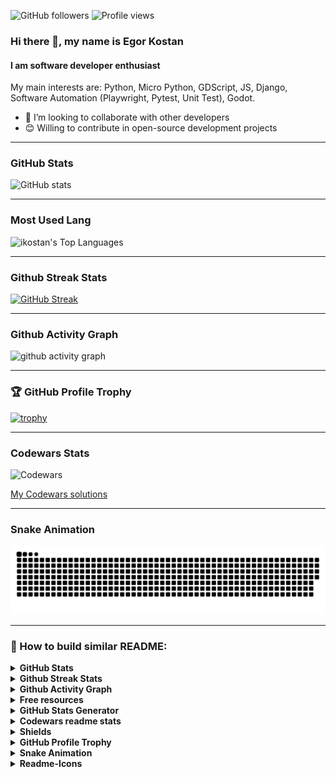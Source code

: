 ![GitHub followers](https://img.shields.io/github/followers/ikostan)
![Profile views](https://komarev.com/ghpvc/?username=ikostan)

### Hi there 👋, my name is Egor Kostan

#### I am software developer enthusiast

My main interests are: Python, Micro Python, GDScript, JS, Django, Software Automation (Playwright, Pytest, Unit Test), Godot.

- 👯 I’m looking to collaborate with other developers
- 😊 Willing to contribute in open-source development projects

---
###  GitHub Stats

![GitHub stats](https://github-readme-stats.vercel.app/api?username=ikostan&count_private=true&show_icons=true&theme=chartreuse-dark)

---
### Most Used Lang

![ikostan's Top Languages](https://github-readme-stats.vercel.app/api/top-langs/?username=ikostan&theme=dark&show_icons=true&hide_border=false&layout=compact)

---
### Github Streak Stats

[![GitHub Streak](https://github-readme-streak-stats-d3oy-git-main-egor-kostans-projects.vercel.app?user=ikostan&theme=dark)](https://git.io/streak-stats)

---
### Github Activity Graph

![github activity graph](https://github-readme-activity-graph.vercel.app/graph?username=ikostan&theme=chartreuse-dark)

---
### 🏆 GitHub Profile Trophy

[![trophy](https://github-profile-trophy.vercel.app/?username=ikostan&theme=matrix&row=2&column=3)](https://github.com/ryo-ma/github-profile-trophy)

---
### Codewars Stats

![Codewars](https://github.r2v.ch/codewars?user=myFirstCode&top_languages=true&theme=dark&stroke=white)

[My Codewars solutions](https://github.com/iKostanOrg/codewars)

---
### Snake Animation

<picture>
  <source media="(prefers-color-scheme: dark)" srcset="https://raw.githubusercontent.com/ikostan/ikostan/output/github-snake-dark.svg" />
  <source media="(prefers-color-scheme: light)" srcset="https://raw.githubusercontent.com/ikostan/ikostan/output/github-snake.svg" />
  <img alt="github-snake" src="https://raw.githubusercontent.com/ikostan/ikostan/output/github-snake.svg" />
</picture>

---


### :wrench: How to build similar README:

<details>
  <summary><b>GitHub Stats</b></summary>
  <br/>
   Features:

   * GitHub Stats Card
   * GitHub Extra Pins
   * Top Languages Card
   * Themes
   * Customization
   * Deploy Yourself

  Source: [GitHub Readme Stats](https://github.com/anuraghazra/github-readme-stats)
  
</details>

<details>
  <summary><b>Github Streak Stats</b></summary>
  <br/>
  Display your total contributions, current streak, and longest streak on your GitHub profile README
  <br/>
  
  Source: [Github Readme Streak Stats](https://github.com/denvercoder1/github-readme-streak-stats)
  
</details>

<details>
  <summary><b>Github Activity Graph</b></summary>
  <br/>
  A dynamically generated activity graph to show your GitHub activities of last 31 days.
  <br/>
  
  Source: [Github Readme Activity Graph](https://github.com/ashutosh00710/github-readme-activity-graph)
  
</details>

<details>
  <summary><b>Free resources</b></summary>
  <br/>
  
  * [Free SVG icons for popular brands](https://simpleicons.org/)
  * [Shields/Badges](https://github.com/badges/shields)
  * [Complete list of github markdown emoji markup](https://gist.github.com/rxaviers/7360908)
  * [Markdown Here](https://markdown-here.com/livedemo.html)
  * [Tables Generator](https://www.tablesgenerator.com/markdown_tables#)
  * [TableConvert](https://tableconvert.com/)

</details>

<details>
  <summary><b>GitHub Stats Generator</b></summary>
  <br/>
  
  * [GitHub Stats Generator](https://gh-stats-gen.vercel.app/)

</details>

<details>
  <summary><b>Codewars readme stats</b></summary>
  <br/>
  
  * [GitHub Codewars readme stats](https://github.com/DiniFarb/codewars_readme_stats?tab=readme-ov-file)

</details>

<details>
  <summary><b>Shields</b></summary>
  <br/>
  
  * [Concise, consistent, and legible badges](https://shields.io/)

</details>

<details>
  <summary><b>GitHub Profile Trophy</b></summary>
  
  🏆 Add dynamically generated GitHub Stat Trophies on your README
  
  Source: [GitHub Profile Trophy](https://github.com/ryo-ma/github-profile-trophy)
  
</details>

<details>
  <summary><b>Snake Animation</b></summary>
  
  [Profile Readme Generator](https://profile-readme-generator.com/)

  [Video Tutorial](https://www.youtube.com/watch?v=onUx22pgiBM&t=337s)
  
</details>

<details>
  <summary><b>Readme-Icons</b></summary>

  What is Readme-Icons?
  
  Readme-Icons is a collection of various image files (SVG, PNG, Gifs, etc.)
  which are designed to be used within your own Readme file.
  
  [Readme-Icons](https://readme-workflows.github.io/Readme-Icons/)
  
</details>
